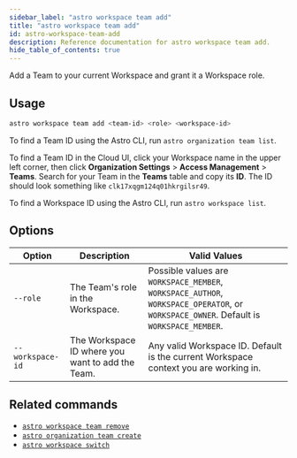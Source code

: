 ```yaml
---
sidebar_label: "astro workspace team add"
title: "astro workspace team add"
id: astro-workspace-team-add
description: Reference documentation for astro workspace team add.
hide_table_of_contents: true
---
```


Add a Team to your current Workspace and grant it a Workspace role.

## Usage

```sh
astro workspace team add <team-id> <role> <workspace-id>
```

To find a Team ID using the Astro CLI, run `astro organization team list`.

To find a Team ID in the Cloud UI, click your Workspace name in the upper left corner, then click **Organization Settings** > **Access Management** > **Teams**. Search for your Team in the **Teams** table and copy its **ID**. The ID should look something like `clk17xqgm124q01hkrgilsr49`.

To find a Workspace ID using the Astro CLI, run `astro workspace list`.

## Options

| Option           | Description                                      | Valid Values                                                                                                                           |
| ---------------- | ------------------------------------------------ | -------------------------------------------------------------------------------------------------------------------------------------- |
| `--role`         | The Team's role in the Workspace.                | Possible values are `WORKSPACE_MEMBER`, `WORKSPACE_AUTHOR`, `WORKSPACE_OPERATOR`, or `WORKSPACE_OWNER`. Default is `WORKSPACE_MEMBER`. |
| `--workspace-id` | The Workspace ID where you want to add the Team. | Any valid Workspace ID. Default is the current Workspace context you are working in.                                                   |

## Related commands

- [`astro workspace team remove`](cli/astro-workspace-team-remove.md)
- [`astro organization team create`](cli/astro-organization-team-create.md)
- [`astro workspace switch`](cli/astro-workspace-switch.md)
